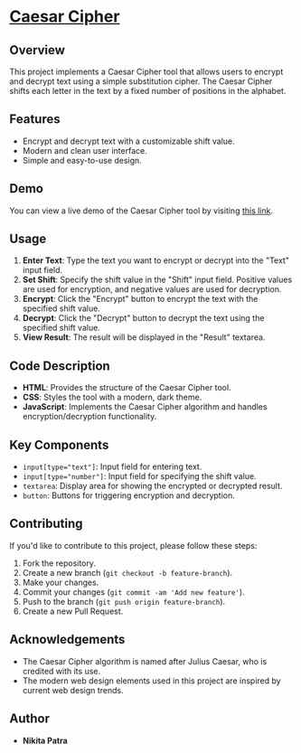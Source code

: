 # [Caesar Cipher](https://nikkyzzzz.github.io/Caesar-Cipher-Encrypter/)

## Overview

This project implements a Caesar Cipher tool that allows users to encrypt and decrypt text using a simple substitution cipher. The Caesar Cipher shifts each letter in the text by a fixed number of positions in the alphabet.

## Features

- Encrypt and decrypt text with a customizable shift value.
- Modern and clean user interface.
- Simple and easy-to-use design.

## Demo

You can view a live demo of the Caesar Cipher tool by visiting [this link](https://nikkyzzzz.github.io/SCT_CS_1/).

## Usage

1. **Enter Text**: Type the text you want to encrypt or decrypt into the "Text" input field.
2. **Set Shift**: Specify the shift value in the "Shift" input field. Positive values are used for encryption, and negative values are used for decryption.
3. **Encrypt**: Click the "Encrypt" button to encrypt the text with the specified shift value.
4. **Decrypt**: Click the "Decrypt" button to decrypt the text using the specified shift value.
5. **View Result**: The result will be displayed in the "Result" textarea.

## Code Description

- **HTML**: Provides the structure of the Caesar Cipher tool.
- **CSS**: Styles the tool with a modern, dark theme.
- **JavaScript**: Implements the Caesar Cipher algorithm and handles encryption/decryption functionality.

## Key Components

- `input[type="text"]`: Input field for entering text.
- `input[type="number"]`: Input field for specifying the shift value.
- `textarea`: Display area for showing the encrypted or decrypted result.
- `button`: Buttons for triggering encryption and decryption.

## Contributing

If you'd like to contribute to this project, please follow these steps:

1. Fork the repository.
2. Create a new branch (`git checkout -b feature-branch`).
3. Make your changes.
4. Commit your changes (`git commit -am 'Add new feature'`).
5. Push to the branch (`git push origin feature-branch`).
6. Create a new Pull Request.


## Acknowledgements

- The Caesar Cipher algorithm is named after Julius Caesar, who is credited with its use.
- The modern web design elements used in this project are inspired by current web design trends.

## Author

- **Nikita Patra** 

